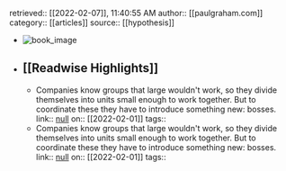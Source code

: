 retrieved:: [[2022-02-07]], 11:40:55 AM
              author:: [[paulgraham.com]]
              category:: [[articles]]
              source:: [[hypothesis]]

- ![book_image](https://readwise-assets.s3.amazonaws.com/static/images/article0.00998d930354.png)
- ## [[Readwise Highlights]]
	- Companies know groups that large wouldn't work, so they divide
	  themselves into units small enough to work together.  But to
	  coordinate these they have to introduce something new: bosses.
	                link:: [null](null)
	                on:: [[2022-02-01]]
	                tags::
	- Companies know groups that large wouldn't work, so they divide
	  themselves into units small enough to work together.  But to
	  coordinate these they have to introduce something new: bosses.
	                link:: [null](null)
	                on:: [[2022-02-01]]
	                tags::